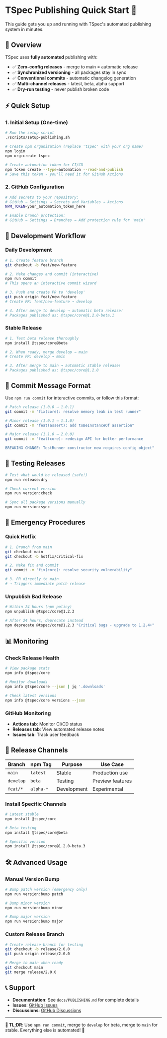 # TSpec Publishing Quick Start 🚀

This guide gets you up and running with TSpec's automated publishing system in minutes.

## 🎯 Overview

TSpec uses **fully automated** publishing with:
- ✅ **Zero-config releases** - merge to main = automatic release
- ✅ **Synchronized versioning** - all packages stay in sync  
- ✅ **Conventional commits** - automatic changelog generation
- ✅ **Multi-channel releases** - latest, beta, alpha support
- ✅ **Dry-run testing** - never publish broken code

## ⚡ Quick Setup

### 1. Initial Setup (One-time)
```bash
# Run the setup script
./scripts/setup-publishing.sh

# Create npm organization (replace 'tspec' with your org name)
npm login
npm org:create tspec

# Create automation token for CI/CD
npm token create --type=automation --read-and-publish
# Save this token - you'll need it for GitHub Actions
```

### 2. GitHub Configuration
```bash
# Add secrets to your repository:
# GitHub → Settings → Secrets and Variables → Actions
NPM_TOKEN=your_automation_token_here

# Enable branch protection:
# GitHub → Settings → Branches → Add protection rule for 'main'
```

## 🔄 Development Workflow

### Daily Development
```bash
# 1. Create feature branch
git checkout -b feat/new-feature

# 2. Make changes and commit (interactive)
npm run commit
# This opens an interactive commit wizard

# 3. Push and create PR to 'develop'
git push origin feat/new-feature
# Create PR: feat/new-feature → develop

# 4. After merge to develop → automatic beta release!
# Packages published as: @tspec/core@1.2.0-beta.1
```

### Stable Release
```bash
# 1. Test beta release thoroughly
npm install @tspec/core@beta

# 2. When ready, merge develop → main
# Create PR: develop → main

# 3. After merge to main → automatic stable release!
# Packages published as: @tspec/core@1.2.0
```

## 📝 Commit Message Format

Use `npm run commit` for interactive commits, or follow this format:

```bash
# Patch release (1.0.0 → 1.0.1)
git commit -m "fix(core): resolve memory leak in test runner"

# Minor release (1.0.1 → 1.1.0)
git commit -m "feat(assert): add toBeInstanceOf assertion"

# Major release (1.1.0 → 2.0.0)
git commit -m "feat(core): redesign API for better performance

BREAKING CHANGE: TestRunner constructor now requires config object"
```

## 🧪 Testing Releases

```bash
# Test what would be released (safe!)
npm run release:dry

# Check current version
npm run version:check

# Sync all package versions manually
npm run version:sync
```

## 🚨 Emergency Procedures

### Quick Hotfix
```bash
# 1. Branch from main
git checkout main
git checkout -b hotfix/critical-fix

# 2. Make fix and commit
git commit -m "fix(core): resolve security vulnerability"

# 3. PR directly to main
# → Triggers immediate patch release
```

### Unpublish Bad Release
```bash
# Within 24 hours (npm policy)
npm unpublish @tspec/core@1.2.3

# After 24 hours, deprecate instead
npm deprecate @tspec/core@1.2.3 "Critical bugs - upgrade to 1.2.4+"
```

## 📊 Monitoring

### Check Release Health
```bash
# View package stats
npm info @tspec/core

# Monitor downloads
npm info @tspec/core --json | jq '.downloads'

# Check latest versions
npm info @tspec/core versions --json
```

### GitHub Monitoring
- **Actions tab**: Monitor CI/CD status
- **Releases tab**: View automated release notes  
- **Issues tab**: Track user feedback

## 🎉 Release Channels

| Branch | npm Tag | Purpose | Use Case |
|--------|---------|---------|----------|
| `main` | `latest` | Stable | Production use |
| `develop` | `beta` | Testing | Preview features |
| `feat/*` | `alpha-*` | Development | Experimental |

### Install Specific Channels
```bash
# Latest stable
npm install @tspec/core

# Beta testing  
npm install @tspec/core@beta

# Specific version
npm install @tspec/core@1.2.0-beta.3
```

## 🛠️ Advanced Usage

### Manual Version Bump
```bash
# Bump patch version (emergency only)
npm run version:bump patch

# Bump minor version  
npm run version:bump minor

# Bump major version
npm run version:bump major
```

### Custom Release Branch
```bash
# Create release branch for testing
git checkout -b release/2.0.0
git push origin release/2.0.0

# Merge to main when ready
git checkout main
git merge release/2.0.0
```

## 📞 Support

- **Documentation**: See `docs/PUBLISHING.md` for complete details
- **Issues**: [GitHub Issues](https://github.com/oliver-richman/tspec/issues)
- **Discussions**: [GitHub Discussions](https://github.com/oliver-richman/tspec/discussions)

---

**🎯 TL;DR**: Use `npm run commit`, merge to `develop` for beta, merge to `main` for stable. Everything else is automated! 🚀 